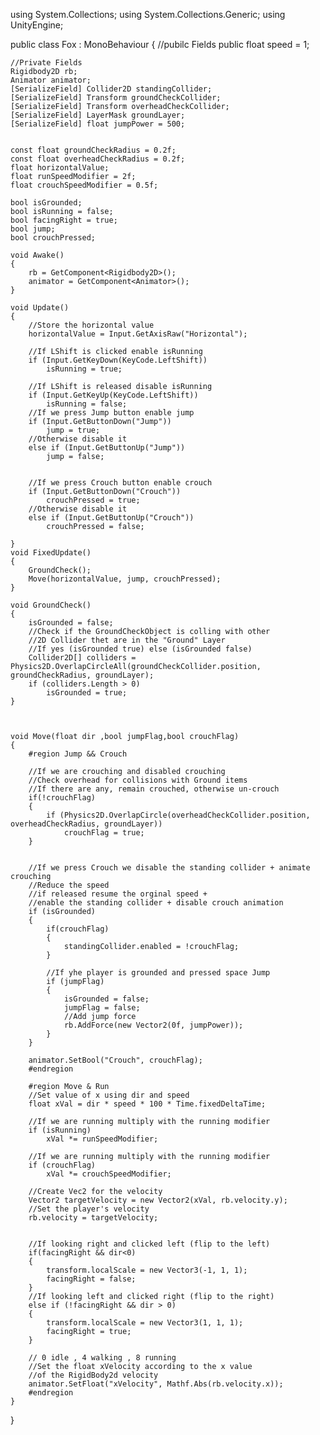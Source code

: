 using System.Collections;
using System.Collections.Generic;
using UnityEngine;

public class Fox : MonoBehaviour
{
    //pubilc Fields
    public float speed = 1;


    //Private Fields
    Rigidbody2D rb;
    Animator animator;
    [SerializeField] Collider2D standingCollider;
    [SerializeField] Transform groundCheckCollider;
    [SerializeField] Transform overheadCheckCollider;
    [SerializeField] LayerMask groundLayer;
    [SerializeField] float jumpPower = 500;


    const float groundCheckRadius = 0.2f;
    const float overheadCheckRadius = 0.2f;
    float horizontalValue;
    float runSpeedModifier = 2f;
    float crouchSpeedModifier = 0.5f;

    bool isGrounded;
    bool isRunning = false;
    bool facingRight = true;
    bool jump;
    bool crouchPressed;

    void Awake()
    {
        rb = GetComponent<Rigidbody2D>();
        animator = GetComponent<Animator>();
    }
    
    void Update()
    {
        //Store the horizontal value
        horizontalValue = Input.GetAxisRaw("Horizontal");

        //If LShift is clicked enable isRunning
        if (Input.GetKeyDown(KeyCode.LeftShift))
            isRunning = true;

        //If LShift is released disable isRunning
        if (Input.GetKeyUp(KeyCode.LeftShift))
            isRunning = false;
        //If we press Jump button enable jump
        if (Input.GetButtonDown("Jump"))
            jump = true;
        //Otherwise disable it
        else if (Input.GetButtonUp("Jump"))
            jump = false;


        //If we press Crouch button enable crouch
        if (Input.GetButtonDown("Crouch"))
            crouchPressed = true;
        //Otherwise disable it
        else if (Input.GetButtonUp("Crouch"))
            crouchPressed = false;

    }
    void FixedUpdate()
    {
        GroundCheck();
        Move(horizontalValue, jump, crouchPressed);
    }

    void GroundCheck()
    {
        isGrounded = false;
        //Check if the GroundCheckObject is colling with other
        //2D Collider thet are in the "Ground" Layer
        //If yes (isGrounded true) else (isGrounded false)
        Collider2D[] colliders = Physics2D.OverlapCircleAll(groundCheckCollider.position, groundCheckRadius, groundLayer);
        if (colliders.Length > 0)
            isGrounded = true;
    }

    

    void Move(float dir ,bool jumpFlag,bool crouchFlag)
    {
        #region Jump && Crouch
        
        //If we are crouching and disabled crouching
        //Check overhead for collisions with Ground items
        //If there are any, remain crouched, otherwise un-crouch
        if(!crouchFlag)
        {
            if (Physics2D.OverlapCircle(overheadCheckCollider.position, overheadCheckRadius, groundLayer))
                crouchFlag = true;
        }
      

        //If we press Crouch we disable the standing collider + animate crouching
        //Reduce the speed
        //if released resume the orginal speed +
        //enable the standing collider + disable crouch animation
        if (isGrounded)
        {
            if(crouchFlag)
            {
                standingCollider.enabled = !crouchFlag;
            }
        
            //If yhe player is grounded and pressed space Jump
            if (jumpFlag)
            {
                isGrounded = false;
                jumpFlag = false;
                //Add jump force
                rb.AddForce(new Vector2(0f, jumpPower));
            }
        }

        animator.SetBool("Crouch", crouchFlag);
        #endregion

        #region Move & Run
        //Set value of x using dir and speed
        float xVal = dir * speed * 100 * Time.fixedDeltaTime;

        //If we are running multiply with the running modifier
        if (isRunning)
            xVal *= runSpeedModifier;

        //If we are running multiply with the running modifier
        if (crouchFlag)
            xVal *= crouchSpeedModifier;

        //Create Vec2 for the velocity
        Vector2 targetVelocity = new Vector2(xVal, rb.velocity.y);
        //Set the player's velocity
        rb.velocity = targetVelocity;

       
        //If looking right and clicked left (flip to the left)
        if(facingRight && dir<0)
        {
            transform.localScale = new Vector3(-1, 1, 1);
            facingRight = false;
        }
        //If looking left and clicked right (flip to the right)
        else if (!facingRight && dir > 0)
        {
            transform.localScale = new Vector3(1, 1, 1);
            facingRight = true;
        }

        // 0 idle , 4 walking , 8 running
        //Set the float xVelocity according to the x value
        //of the RigidBody2d velocity
        animator.SetFloat("xVelocity", Mathf.Abs(rb.velocity.x));
        #endregion
    }
}
